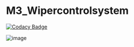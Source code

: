 # M3_Wipercontrolsystem
[![Codacy Badge](https://app.codacy.com/project/badge/Grade/cbd6f01f5e4a4a5d911707a1eaf3ccd6)](https://www.codacy.com?utm_source=github.com&amp;utm_medium=referral&amp;utm_content=HarshavardhanMuppuri/M3_Wipercontrolsystem&amp;utm_campaign=Badge_Grade)

![image](https://user-images.githubusercontent.com/101695762/168340666-48fd6766-4de5-41f4-b91d-9ee0721b6abd.png)
